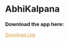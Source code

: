 # AbhiKalpana



<p><h3>Download the app here: </h3></p>
<a href="https://firebasestorage.googleapis.com/v0/b/github-storage-2dd6e.appspot.com/o/AbhiKalpana.apk?alt=media&token=db711b6b-cf35-4999-8b2f-a9680a28e86d" download="newname" target="_blank" class="et_pb_button" style="color: #dd9933;">Download Link</a>



